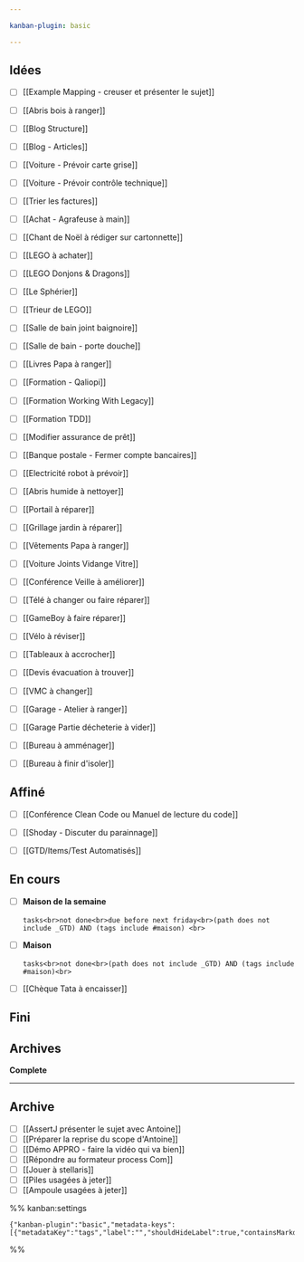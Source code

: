 ```yaml
---

kanban-plugin: basic

---
```


## Idées

- [ ] [[Example Mapping - creuser et présenter le sujet]]
- [ ] [[Abris bois à ranger]]
- [ ] [[Blog Structure]]
- [ ] [[Blog - Articles]]
- [ ] [[Voiture - Prévoir carte grise]]
- [ ] [[Voiture - Prévoir contrôle technique]]
- [ ] [[Trier les factures]]
- [ ] [[Achat - Agrafeuse à main]]
- [ ] [[Chant de Noël à rédiger sur cartonnette]]
- [ ] [[LEGO à achater]]
- [ ] [[LEGO Donjons & Dragons]]
- [ ] [[Le Sphérier]]
- [ ] [[Trieur de LEGO]]
- [ ] [[Salle de bain joint baignoire]]
- [ ] [[Salle de bain - porte douche]]
- [ ] [[Livres Papa à ranger]]
- [ ] [[Formation - Qaliopi]]
- [ ] [[Formation Working With Legacy]]
- [ ] [[Formation TDD]]
- [ ] [[Modifier assurance de prêt]]
- [ ] [[Banque postale - Fermer compte bancaires]]
- [ ] [[Electricité robot à prévoir]]
- [ ] [[Abris humide à nettoyer]]
- [ ] [[Portail à réparer]]
- [ ] [[Grillage jardin à réparer]]
- [ ] [[Vêtements Papa à ranger]]
- [ ] [[Voiture Joints Vidange Vitre]]
- [ ] [[Conférence Veille à améliorer]]
- [ ] [[Télé à changer ou faire réparer]]
- [ ] [[GameBoy à faire réparer]]
- [ ] [[Vélo à réviser]]
- [ ] [[Tableaux à accrocher]]
- [ ] [[Devis évacuation à trouver]]
- [ ] [[VMC à changer]]
- [ ] [[Garage - Atelier à ranger]]
- [ ] [[Garage   Partie décheterie à vider]]
- [ ] [[Bureau à amménager]]
- [ ] [[Bureau à finir d'isoler]]


## Affiné

- [ ] [[Conférence Clean Code ou Manuel de lecture du code]]
- [ ] [[Shoday - Discuter du parainnage]]
- [ ] [[GTD/Items/Test Automatisés]]


## En cours

- [ ] **Maison de la semaine**<br><br>```tasks<br>not done<br>due before next friday<br>(path does not include _GTD) AND (tags include #maison) <br>```
- [ ] **Maison**<br><br>```tasks<br>not done<br>(path does not include _GTD) AND (tags include #maison)<br>```
- [ ] [[Chèque Tata à encaisser]]


## Fini



## Archives

**Complete**


***

## Archive

- [ ] [[AssertJ présenter le sujet avec Antoine]]
- [ ] [[Préparer la reprise du scope d'Antoine]]
- [ ] [[Démo APPRO - faire la vidéo qui va bien]]
- [ ] [[Répondre au formateur process Com]]
- [ ] [[Jouer à stellaris]]
- [ ] [[Piles usagées à jeter]]
- [ ] [[Ampoule usagées à jeter]]

%% kanban:settings
```
{"kanban-plugin":"basic","metadata-keys":[{"metadataKey":"tags","label":"","shouldHideLabel":true,"containsMarkdown":false}]}
```
%%